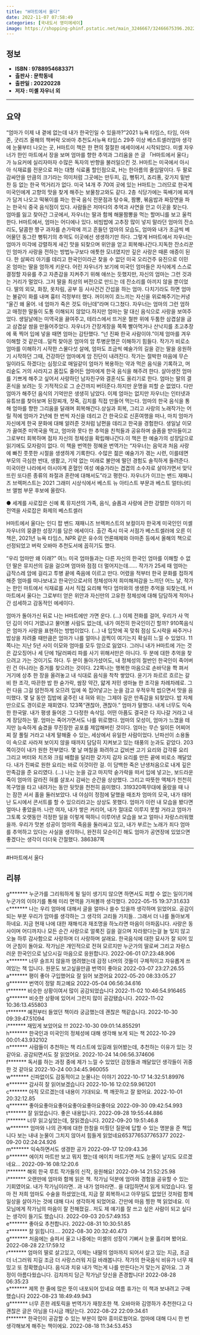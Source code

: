 ```yaml
---
title: "H마트에서 울다"
date: 2022-11-07 07:58:49
categories: [국내도서 영미에세이]
image: https://shopping-phinf.pstatic.net/main_3246667/32466675396.20221019143328.jpg
---
```


## **정보**

- **ISBN : 9788954683371**
- **출판사 : 문학동네**
- **출판일 : 20220228**
- **저자 : 미셸 자우너 외**

------



## **요약**

“엄마가 이제 내 곁에 없는데 내가 한국인일 수 있을까?”2021 뉴욕 타임스, 타임, 아마존, 굿리즈 올해의 책버락 오바마 추천도서뉴욕 타임스 29주 이상 베스트셀러엄마 생각에 눈물부터 나오는 곳, H마트이 책은 한 편의 절절한 에세이에서 시작되었다. 미셸 자우너가 한인 마트에서 장을 보며 엄마를 향한 추억과 그리움을 쓴 글 「H마트에서 울다」가 뉴요커에 실리자마자 수많은 독자의 반향을 불러일으킨 것. H마트는 미국에서 아시아 식재료를 전문으로 파는 대형 식료품 할인점으로, H는 한아름의 줄임말이다. 두 팔로 감싸안을 만큼의 크기라는 의미처럼 그곳에는 만두피, 김, 뻥튀기, 죠리퐁, 갖가지 밑반찬 등 없는 한국 먹거리가 없다. 미국 14개 주 70여 곳에 있는 H마트는 그러므로 한국계 미국인에게 고향의 맛을 찾게 해주는 보물창고와도 같다. 2층 식당가에는 뚝배기에 찌개가 담겨 나오고 떡볶이를 파는 한국 음식 전문점과 탕수육, 짬뽕, 볶음밥과 짜장면을 파는 한국식 중국 음식점이 있다. 사람들은 저마다의 추억과 사연을 안고 이곳을 찾는다. 엄마를 잃고 찾아간 그곳에서, 자우너는 딸과 함께 해물짬뽕을 먹는 할머니를 보고 울컥한다. H마트에서, 엄마는 어디에나 있다. 비빔밥에 고추장 많이 넣지 말라던 엄마의 잔소리도, 달콤한 짱구 과자를 손가락에 끼고 흔들던 엄마의 모습도, 엄마와 내가 조금씩 베어물던 동그란 뻥튀기의 추억도 이곳에선 생생하기만 하다. 그렇게 H마트에서 자우너는 엄마가 미각에 강렬하게 새긴 맛을 되찾으며 위안을 얻고 회복해나간다.지독한 잔소리꾼인 엄마가 사랑을 전하는 방법누구보다 애틋한 모녀였지만 깊은 사랑은 때론 애증이 된다. 한 살짜리 아기를 데리고 한국인이라곤 찾을 수 없던 미국 오리건주 유진으로 이민 온 엄마는 딸을 엄하게 키운다. 어린 자우너가 보기에 미국인 엄마들은 자식에게 스스로 결정할 자유를 주고 자존감을 지켜주기 위해 애쓰는 듯했지만, 자신의 엄마는 그런 것과는 거리가 멀었다. 그저 딸을 최상의 버전으로 만드는 데 잔소리를 아끼지 않을 뿐이었다. 딸의 외모, 화장, 옷차림, 공부 등 사사건건 간섭을 하는 엄마. 다치기라도 하면 엄마는 불같이 화를 내며 흉터 걱정부터 했다. 꺼이꺼이 흐느끼는 자신을 위로해주기는커녕 “울긴 왜 울어. 네 엄마가 죽은 것도 아닌데”라며 다그쳤다. 자우너는 엄마의 그런 엄하고 매정한 말들이 도통 이해되지 않았다.하지만 엄마는 말 대신 음식으로 사랑을 보여주었다. 생일날에는 미역국을 끓여주고, 테라스에서 뜨거운 철판 위에 두툼한 삼겹살을 굽고 삼겹살 쌈을 만들어주었다. 자우너가 간장게장을 쪽쪽 빨아먹거나 산낙지를 초고추장에 푹 찍어 입에 넣을 때면 엄마는 감탄했다. “넌 진짜 한국 사람이야.”이제 엄마를 겨우 이해할 것 같은데…덜컥 찾아온 엄마의 암 투병운명은 이해하기 힘들다. 작가가 비로소 엄마를 이해하기 시작한 스물다섯 살에, 엄마도 조금씩 예술가의 길을 걷는 딸을 응원하기 시작하던 그때, 건강하던 엄마에게 암 진단이 내려진다. 작가는 절박한 마음에 무슨 일이라도 하겠다는 심정으로 매일같이 엄마가 복용하는 약과 먹은 음식을 기록하고, 머리숱도 거의 사라지고 몸집도 줄어든 엄마에게 한국 음식을 해주려 한다. 살아생전 엄마를 기쁘게 해주고 싶어서 사랑하던 남자친구와 결혼식도 올리기로 한다. 엄마는 딸의 결혼식을 보려는 듯 기적적으로 그 순간까지 버텨준다.하지만 운명을 피할 순 없었다. 다만 엄마가 해주던 음식의 기억만은 생생히 남았다. 이제 엄마는 없지만 자우너는 인터넷과 유튜브를 찾아보며 된장찌개, 잣죽, 김치를 직접 만들어 먹는다. 엄마의 한국 음식을 통해 엄마를 향한 그리움을 달래며 회복해간다.상실과 회복, 그리고 사랑의 노래작가는 어릴 적에 엄마가 2년에 한 번씩 자신을 데리고 간 한국으로 신혼여행을 떠나, 마치 엄마가 자신에게 한국 문화에 대해 알려준 것처럼 남편을 데리고 한국을 경험한다. 생일날 이모가 끓여준 미역국을 먹고, 엄마와 못다 한 추억을 친척들과 공유하며 슬픔을 받아들이고 그로부터 회복하며 점차 자신의 정체성을 확립해나간다.이 책은 한 예술가의 성장담으로 읽기에도 모자람이 없다. 이 책을 번역한 정혜윤 번역가는 “자우너는 음악과 처음 사랑에 빠진 풋풋한 시절을 생생하게 기록한다. 수많은 젊은 예술가가 겪는 시련, 이를테면 부모의 극심한 반대, 생활고, 기약 없는 미래로 불안에 떨던 경험도 솔직하게 들려준다. 미국이란 나라에서 아시아계 혼혈인 여성 예술가라는 겹겹의 소수자로 살아가면서 맞닥뜨린 또다른 종류의 좌절과 혼란에 대해서도”라고 평한다. 자우너가 이끄는 밴드 재패니즈 브렉퍼스트는 2021 그래미 시상식에서 베스트 뉴 아티스트 부문과 베스트 얼터너티브 앨범 부문 후보에 올랐다.

● 세계를 사로잡은 신예 록 뮤지션의
가족, 음식, 슬픔과 사랑에 관한 강렬한 이야기
미 전역을 사로잡은 화제의 베스트셀러

H마트에서 울다는 인디 팝 밴드 재패니즈 브렉퍼스트의 보컬이자 한국계 미국인인 미셸 자우너의 뭉클한 성장기를 담은 에세이다. 출간 즉시 미국 서점가 베스트셀러에 오른 이 책은, 2021년 뉴욕 타임스, NPR 같은 유수의 언론매체와 아마존 등에서 올해의 책으로 선정되었고 버락 오바마 추천도서에 꼽히기도 했다.

“우리 엄마만 왜 이래?” 여느 미국 엄마들과는 다른 자신의 한국인 엄마를 이해할 수 없던 딸은 뮤지션의 길을 걸으며 엄마와 점점 더 멀어지는데…… 작가가 25세 때 엄마는 급작스레 암에 걸리고 투병 끝에 죽음에 이르고 만다. 어렸을 적부터 한국 문화를 접하게 해준 엄마를 떠나보내고 한국인으로서의 정체성마저 희미해져감을 느끼던 어느 날, 작가는 한인 마트에서 식재료를 사서 직접 요리해 먹다 엄마와의 생생한 추억을 되찾는데, H마트에서 울다는 그로부터 얻은 위안과 자신만의 고유한 정체성에 대해 담담하게 적어나간 섬세하고 감동적인 에세이다.

엄마가 돌아가신 뒤로 나는 H마트에만 가면 운다. (…) 이제 전화를 걸어, 우리가 사 먹던 김이 어디 거였냐고 물어볼 사람도 없는데, 내가 여전히 한국인이긴 할까? 910쪽음식은 엄마가 사랑을 표현하는 방법이었다. (…) 내 입맛에 꼭 맞춰 점심 도시락을 싸주거나 밥상을 차려줄 때만큼은 엄마가 나를 얼마나 끔찍이 여기는지 확실히 느낄 수 있었다. 11쪽나는 지난 5년 사이 이모와 엄마를 모두 암으로 잃었다. 그러니 내가 H마트에 가는 것은 갑오징어나 세 단에 1달러짜리 파를 사기 위해서만은 아니다. 두 분에 대한 추억을 찾으려고 가는 것이기도 하다. 두 분이 돌아가셨어도, 내 정체성의 절반인 한국인이 죽어버린 건 아니라는 증거를 찾으려는 것이다. 22쪽나는 행복한 마음으로 손바닥을 쫙 펴서 거기에 상추 한 장을 올려놓고 내 식대로 음식을 착착 쌓았다. 윤기가 좌르르 흐르는 갈비 한 조각, 따끈한 밥 한 숟가락, 쌈장 약간, 얇게 저민 생마늘 한 조각을 차례차례로. 그런 다음 그걸 얌전하게 오므려 입에 쏙 집어넣고는 눈을 감고 우적우적 씹으면서 맛을 음미했다. 몇 달 동안 집밥에 굶주린 내 혀와 위는 그제야 깊은 만족감을 되찾았다. 밥 자체만으로도 경이로운 재회였다. 123쪽“괜찮아, 괜찮아.” 엄마가 말했다. 내게 너무도 익숙한 한국말. 내가 평생 들어온 그 다정한 속삭임. 어떤 아픔도 결국은 다 지나갈 거라고 내게 장담하는 말. 엄마는 죽어가면서도 나를 위로했다. 엄마의 모성이, 엄마가 느꼈을 테지만 능숙하게 숨겼을 무진장한 공포를 제압해버린 것이다. 엄마는 무슨 일이든 어찌어찌 잘 풀릴 거라고 내게 말해줄 수 있는, 세상에서 유일한 사람이었다. 난파선이 소용돌이 속으로 사라져 보이지 않을 때까지 담담히 지켜보고 있는 태풍의 눈과도 같았다. 203쪽이것이 내가 원한 전부였다. 몇 날 며칠을 화려하고 값비싼 고기 요리와 갑각류 요리 그리고 버터와 치즈와 크림 배합을 달리한 갖가지 감자 요리를 만든 끝에 비로소 깨달았다. 내가 진짜로 원한 요리는 바로 이것이란 걸. 이 담백한 죽은 난생처음으로 내게 깊은 만족감을 준 요리였다. (…) 나는 눈을 감고 마지막 숟가락을 떠서 입에 넣고는, 보드라운 죽이 엄마의 갈라진 혀를 살포시 감싸는 순간을 상상했다. 그리고 따뜻한 액체가 천천히 목구멍을 타고 내려가는 동안 뒷맛을 천천히 음미했다. 319320쪽무대에 올랐을 때 나는 잠깐 서서 홀을 둘러보았다. 내 야심이 정점에 달했을 때조차 엄마의 모국, 내가 태어난 도시에서 콘서트를 할 수 있으리라고는 상상도 못했다. 엄마가 이런 내 모습을 봤다면 얼마나 좋았을까. 나란 여자, 내가 쌓은 커리어, 내가 절대로 이루지 못할 거라고 엄마가 그토록 오랫동안 걱정한 일을 이렇게 떡하니 이루어낸 모습을 보고 얼마나 자랑스러워했을까. 우리가 맛본 성공이 엄마의 죽음을 둘러싸고 있고, 내가 부르는 노래가 죄다 엄마를 추억하고 있다는 사실을 생각하니, 완전히 모순이긴 해도 엄마가 공연장에 있었으면 좋겠다는 생각이 더더욱 간절했다. 386387쪽

------

#H마트에서 울다


## **리뷰** 

  g******* 누군가를 그리워하게 될 일이 생기지 않으면 하면서도 피할 수 없는 일이기에 누군가의 이야기를 통해 미리 면역을 가져볼까 생각했다. 2022-05-15 19:37:31.633 <br/>  c******* 나는 우리 엄마에 대해서 글을 얼마나 쓸수 있을까 생각하며 읽었어요. 공감이 되는 부분 우리가 암마를 생각하는 그 생각의 고리들 가지들.. 그래서 더 나를 돌아보게 하네요. 지금 현재 나에 대한 재해석과 재조명을 하노라면 마음이 아파옵니다. 사랑은 동사이며 어디까지나 모든 순간 사랑으로 얼룩진 길을 걸으며 자라왔다는걸 늘 잊지 않고 오늘 하루 감사함으로 사랑하며 더 사랑하며 살래요. 한국음식에 대한 묘사가 잘 되어 있어 군침이 돌아요. 
작가님은 개인적으로 전혀 모르지만 누군가의 딸로써 그리고 자랑스러운 한국인으로 남으시길 마음으로 응원합니다. 2022-06-01 07:23:48.906 <br/>  x******* 너무 슬프지 않을까 염려했는데 감정 너머의
것들이 구체적이고 자유롭게 쓰여있는 책 입니다.
원문도 보고싶을만큼 번역이 좋아요 2022-03-07 23:27:26.55 <br/>  a******* 평이 좋아 구입했어요
잘 읽어 보겠어요 2022-05-20 08:33:05.27 <br/>  g******* 번역이 정말 최고예요 2022-05-04 06:56:34.616 <br/>  t******* 비슷한 상황이여서 많이 공감되었습니다 2022-11-02 10:46:54.916465 <br/>  g******* 비슷한 상황에 있어서 그런지 많이 공감됐습니다.  2022-11-02 10:36:13.455803 <br/>  t******* 예전부터 들었던 책이라 궁금했는데 괜찮은 책같습니다. 2022-10-30 09:39:47.51094 <br/>  i******* 재밌게 보았어요 !!! 2022-10-30 09:01:14.855291 <br/>  h******* 한국인과 미국인의 정체성에 대해 생각해 보게 되는 책 2022-10-29 00:01:43.932102 <br/>  n******* 사람들이 추천하는 책 리스트에 있길래 읽어봤는데, 추천하는 이유가 있는 것 같아요. 공감되면서도 잘 읽었어요. 2022-10-24 14:06:56.374606 <br/>  f******* 독서를 하는 과정 중에 제가 느낄 수 있었던 감정들과 깨달았던 생각들이 귀중한 것 같아요 2022-10-24 00:34:45.960055 <br/>  w******* 신파없이도 감동적이고 눈물나는 이야기 2022-10-17 14:32:51.89976 <br/>  e******* 감사히 잘 읽어보겠습니다 2022-10-16 12:02:59.961201 <br/>  c******* 아직 모르겠는데 내용이 기대되요. 책 깨끗하고 잘 왔어요. 2022-10-01 20:32:12.85 <br/>  q******* 좋아요좋아요좋아요좋아요좋아요좋아요 2022-09-30 09:42:54.993 <br/>  t******* 잘 읽었습니다.
좋은 내용입니다. 2022-09-28 19:55:44.886 <br/>  l******* 너무 읽고싶었는데, 잘읽겠습니다. 2022-09-20 19:51:46.8 <br/>  w******* 엄마와 나의 관계에 대한 한참을 미뤘던 질문에 답할 수 있는 명분을 준 책입니다 보는 내내 눈물이 그치지 않아서 힘들게 읽었네요653776537765377 2022-09-20 02:24:24.926 <br/>  m******* 익숙하면서도 생경한 공가 2022-09-17 12:09:43.36 <br/>  p******* 에이치 마트만 보고 뭐지 했는데 
에이치 마트가면 저도 눈물이 날지도 모르겠네요… 2022-09-16 08:12:20.6 <br/>  l******* 해외 한국 루트 작가들의 신작, 응원해요! 2022-09-14 21:52:25.98 <br/>  i******* 오랜만에 엄마와 함께 읽은 책. 작가님 덕분에 엄마와 경험을 공유할 수 있는 기회였어요. 내가 작가님이라면.. 과 내가 엄마라면.. 을 대입하면서 읽게 되었습니다. 얼마 전 저희 엄마도 수술을 하셨었는데, 지금 잘 회복하시고 아무일도 없었던 것처럼 함께 일상을 살아가는 것에 대해 다시 생각하게 되었어요. 간만에 마음 찡한 책 읽었네요. 이모님에게 작가님의 마음이 잘 전해졌길.. 저도 제 얘기를 잘 쓰고 싶은 사람이 되고 싶다는 생각이 들기도 했습니다. 2022-09-03 20:57:49.153 <br/>  e******* 좋아요 추천합니다. 2022-08-31 10:30:51.85 <br/>  z******* 잘 읽힙니다.... 2022-08-30 20:32:40.473 <br/>  g******* 처음에는 슬퍼서 울고 
나중에는 미셸의 성장이 기뻐서 눈물 흘리며 봤어요. 2022-08-28 22:17:59.12 <br/>  r******* 엄마의 딸로 살고있고, 이제는  내딸의 엄마까지 되어서 살고 있는 지금, 조금 더 너그러워 지길
조금 더 사랑스러워 지길 바래봅니다.
작가의 한국음식 비유가 너무 재밌고 또 정확했습니다.
음식과 치유  내가 먹는게 나를 만든다는거 맞는거 같아요. 그 과정이 아름다웠습니다.
김치까지 담근 작가님!
당신을 존경합니다! 2022-08-28 06:35:23 <br/>  s******* 제목 한 줄에 많은 뜻이 내포되어 있네요 여름 휴가는 이 책과 보내려고 구매했습니다 2022-08-23 18:49:49.943 <br/>  g******* 너무 흔한 레토릭을 번역가가 재창조한 책. 오바마와 김영하가 추천한다고 다 괜찮은 글은 아님을 다시금 깨닫는다. 2022-08-22 22:09:34.61 <br/>  f******* 한국인이 공감할 수 있는 부분이 많아 흥미로웠어요. 엄마에 대해 다시 한 번 생각해보게 해주는 책이에요. 2022-08-18 11:34:53.453 <br/>